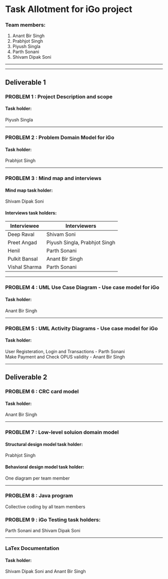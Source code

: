 # Task Allotment for iGo project



### Team members: 
1. Anant Bir Singh
2. Prabhjot Singh
3. Piyush Singla
4. Parth Sonani
5. Shivam Dipak Soni
-----------
----------------
## Deliverable 1

### PROBLEM 1 : Project Description and scope
#### Task holder:
Piyush Singla

-----------------


### PROBLEM 2 :  Problem Domain Model for iGo

#### Task holder:
Prabhjot Singh

-----------------

### PROBLEM 3 :  Mind map and interviews

#### Mind map task holder:
Shivam Dipak Soni

#### Interviews task holders:
| Interviewee  | Interviewers |
| ------------- | ------------- |
| Deep Raval  | Shivam Soni  |
| Preet Angad  | Piyush Singla, Prabhjot Singh  |
| Henil  | Parth Sonani |
| Pulkit Bansal  | Anant Bir Singh  |
| Vishal Sharma  | Parth Sonani  |

-----------------

### PROBLEM 4 : UML Use Case Diagram - Use case model for iGo

#### Task holder:
Anant Bir Singh

-----------------

### PROBLEM 5 :  UML Activity Diagrams - Use case model for iGo

#### Task holder:
User Registeration, Login and Transactions - Parth Sonani  
Make Payment and Check OPUS validity - Anant Bir Singh

-----------------

## Deliverable 2

### PROBLEM 6 : CRC card model
#### Task holder:
Anant Bir Singh

-----------------


### PROBLEM 7 :   Low-level soluion domain model

#### Structural design model task holder:
Prabhjot Singh

#### Behavioral design model task holder:
One diagram per team member

-----------------

### PROBLEM 8 :  Java program
Collective coding by all team members


### PROBLEM 9 : iGo Testing task holders:
Parth Sonani and Shivam Dipak Soni

-----------------
### LaTex Documentation

#### Task holder:
Shivam Dipak Soni and Anant Bir Singh


 

